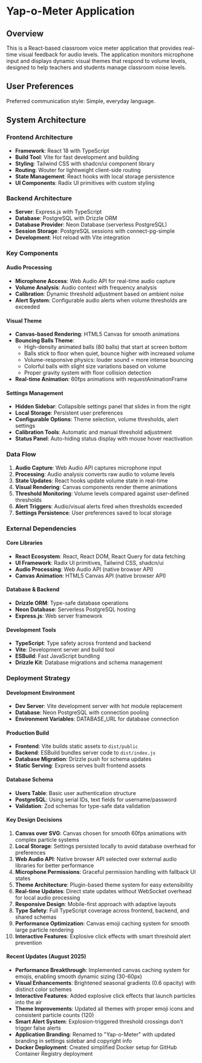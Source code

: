# Yap-o-Meter Application

## Overview

This is a React-based classroom voice meter application that provides real-time visual feedback for audio levels. The application monitors microphone input and displays dynamic visual themes that respond to volume levels, designed to help teachers and students manage classroom noise levels.

## User Preferences

Preferred communication style: Simple, everyday language.

## System Architecture

### Frontend Architecture
- **Framework**: React 18 with TypeScript
- **Build Tool**: Vite for fast development and building
- **Styling**: Tailwind CSS with shadcn/ui component library
- **Routing**: Wouter for lightweight client-side routing
- **State Management**: React hooks with local storage persistence
- **UI Components**: Radix UI primitives with custom styling

### Backend Architecture
- **Server**: Express.js with TypeScript
- **Database**: PostgreSQL with Drizzle ORM
- **Database Provider**: Neon Database (serverless PostgreSQL)
- **Session Storage**: PostgreSQL sessions with connect-pg-simple
- **Development**: Hot reload with Vite integration

### Key Components

#### Audio Processing
- **Microphone Access**: Web Audio API for real-time audio capture
- **Volume Analysis**: Audio context with frequency analysis
- **Calibration**: Dynamic threshold adjustment based on ambient noise
- **Alert System**: Configurable audio alerts when volume thresholds are exceeded

#### Visual Theme
- **Canvas-based Rendering**: HTML5 Canvas for smooth animations
- **Bouncing Balls Theme**: 
  - High-density animated balls (80 balls) that start at screen bottom
  - Balls stick to floor when quiet, bounce higher with increased volume
  - Volume-responsive physics: louder sound = more intense bouncing
  - Colorful balls with slight size variations based on volume
  - Proper gravity system with floor collision detection
- **Real-time Animation**: 60fps animations with requestAnimationFrame

#### Settings Management
- **Hidden Sidebar**: Collapsible settings panel that slides in from the right
- **Local Storage**: Persistent user preferences
- **Configurable Options**: Theme selection, volume thresholds, alert settings
- **Calibration Tools**: Automatic and manual threshold adjustment
- **Status Panel**: Auto-hiding status display with mouse hover reactivation

### Data Flow

1. **Audio Capture**: Web Audio API captures microphone input
2. **Processing**: Audio analysis converts raw audio to volume levels
3. **State Updates**: React hooks update volume state in real-time
4. **Visual Rendering**: Canvas components render theme animations
5. **Threshold Monitoring**: Volume levels compared against user-defined thresholds
6. **Alert Triggers**: Audio/visual alerts fired when thresholds exceeded
7. **Settings Persistence**: User preferences saved to local storage

### External Dependencies

#### Core Libraries
- **React Ecosystem**: React, React DOM, React Query for data fetching
- **UI Framework**: Radix UI primitives, Tailwind CSS, shadcn/ui
- **Audio Processing**: Web Audio API (native browser API)
- **Canvas Animation**: HTML5 Canvas API (native browser API)

#### Database & Backend
- **Drizzle ORM**: Type-safe database operations
- **Neon Database**: Serverless PostgreSQL hosting
- **Express.js**: Web server framework

#### Development Tools
- **TypeScript**: Type safety across frontend and backend
- **Vite**: Development server and build tool
- **ESBuild**: Fast JavaScript bundling
- **Drizzle Kit**: Database migrations and schema management

### Deployment Strategy

#### Development Environment
- **Dev Server**: Vite development server with hot module replacement
- **Database**: Neon PostgreSQL with connection pooling
- **Environment Variables**: DATABASE_URL for database connection

#### Production Build
- **Frontend**: Vite builds static assets to `dist/public`
- **Backend**: ESBuild bundles server code to `dist/index.js`
- **Database Migration**: Drizzle push for schema updates
- **Static Serving**: Express serves built frontend assets

#### Database Schema
- **Users Table**: Basic user authentication structure
- **PostgreSQL**: Using serial IDs, text fields for username/password
- **Validation**: Zod schemas for type-safe data validation

#### Key Design Decisions

1. **Canvas over SVG**: Canvas chosen for smooth 60fps animations with complex particle systems
2. **Local Storage**: Settings persisted locally to avoid database overhead for preferences
3. **Web Audio API**: Native browser API selected over external audio libraries for better performance
4. **Microphone Permissions**: Graceful permission handling with fallback UI states
5. **Theme Architecture**: Plugin-based theme system for easy extensibility
6. **Real-time Updates**: Direct state updates without WebSocket overhead for local audio processing
7. **Responsive Design**: Mobile-first approach with adaptive layouts
8. **Type Safety**: Full TypeScript coverage across frontend, backend, and shared schemas
9. **Performance Optimization**: Canvas emoji caching system for smooth large particle rendering
10. **Interactive Features**: Explosive click effects with smart threshold alert prevention

#### Recent Updates (August 2025)

- **Performance Breakthrough**: Implemented canvas caching system for emojis, enabling smooth dynamic sizing (30-60px)
- **Visual Enhancements**: Brightened seasonal gradients (0.6 opacity) with distinct color schemes
- **Interactive Features**: Added explosive click effects that launch particles into the air
- **Theme Improvements**: Updated all themes with proper emoji icons and consistent particle counts (120)
- **Smart Alert System**: Explosion-triggered threshold crossings don't trigger false alerts
- **Application Branding**: Renamed to "Yap-o-Meter" with updated branding in settings sidebar and copyright info
- **Docker Deployment**: Created simplified Docker setup for GitHub Container Registry deployment